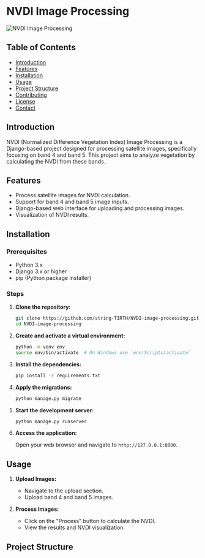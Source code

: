 # NVDI Image Processing

![NVDI Image Processing](url_to_your_banner_image)

## Table of Contents

- [Introduction](#introduction)
- [Features](#features)
- [Installation](#installation)
- [Usage](#usage)
- [Project Structure](#project-structure)
- [Contributing](#contributing)
- [License](#license)
- [Contact](#contact)

## Introduction

NVDI (Normalized Difference Vegetation Index) Image Processing is a Django-based project designed for processing satellite images, specifically focusing on band 4 and band 5. This project aims to analyze vegetation by calculating the NVDI from these bands.

## Features

- Process satellite images for NVDI calculation.
- Support for band 4 and band 5 image inputs.
- Django-based web interface for uploading and processing images.
- Visualization of NVDI results.

## Installation

### Prerequisites

- Python 3.x
- Django 3.x or higher
- pip (Python package installer)

### Steps

1. **Clone the repository:**

    ```sh
    git clone https://github.com/string-TIRTH/NVDI-image-processing.git
    cd NVDI-image-processing
    ```

2. **Create and activate a virtual environment:**

    ```sh
    python -m venv env
    source env/bin/activate  # On Windows use `env\Scripts\activate`
    ```

3. **Install the dependencies:**

    ```sh
    pip install -r requirements.txt
    ```

4. **Apply the migrations:**

    ```sh
    python manage.py migrate
    ```

5. **Start the development server:**

    ```sh
    python manage.py runserver
    ```

6. **Access the application:**

    Open your web browser and navigate to `http://127.0.0.1:8000`.

## Usage

1. **Upload Images:**

    - Navigate to the upload section.
    - Upload band 4 and band 5 images.

2. **Process Images:**

    - Click on the "Process" button to calculate the NVDI.
    - View the results and NVDI visualization.

## Project Structure

